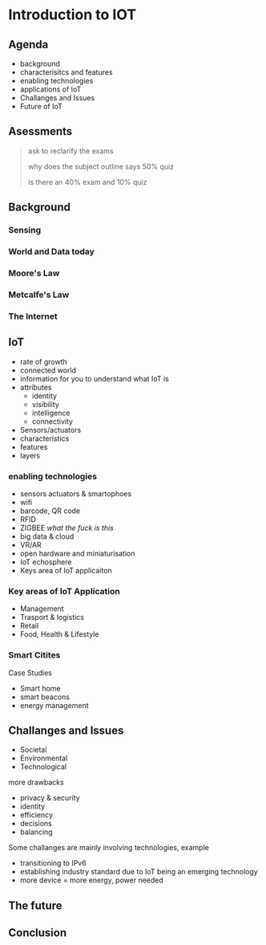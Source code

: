 # Introduction to IOT

## Agenda

- background
- characterisitcs and features
- enabling technologies
- applications of IoT
- Challanges and Issues
- Future of IoT

## Asessments

> ask to reclarify the exams
>
> why does the subject outline says 50% quiz
>
> is there an 40% exam and 10% quiz

## Background

### Sensing

### World and Data today

### Moore's Law

### Metcalfe's Law

### The Internet

## IoT

- rate of growth
- connected world
- information for you to understand what IoT is
- attributes
  - identity
  - visibility
  - intelligence
  - connectivity
- Sensors/actuators
- characteristics
- features
- layers

### enabling technologies

- sensors actuators & smartophoes
- wifi
- barcode, QR code
- RFID
- ZIGBEE *what the fuck is this*
- big data & cloud
- VR/AR
- open hardware and miniaturisation
- IoT echosphere
- Keys area of IoT applicaiton

### Key areas of IoT Application

- Management
- Trasport & logistics
- Retail
- Food, Health & Lifestyle

### Smart Citites

Case Studies

- Smart home
- smart beacons
- energy management


## Challanges and Issues

- Societal
- Environmental
- Technological

more drawbacks

- privacy & security
- identity
- efficiency
- decisions
- balancing

Some challanges are mainly involving technologies, example

- transitioning to IPv6
- establishing industry standard due to IoT being an emerging technology
- more device = more energy, power needed

## The future


## Conclusion
